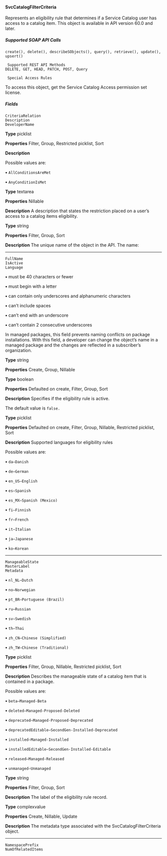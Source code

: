 #### SvcCatalogFilterCriteria

Represents an eligibility rule that determines if a Service Catalog user has access to a catalog item. This object is available in API version
60.0 and later.

##### Supported SOAP API Calls
```
create(), delete(), describeSObjects(), query(), retrieve(), update(), upsert()

 Supported REST API Methods
DELETE, GET, HEAD, PATCH, POST, Query

 Special Access Rules

```
To access this object, get the Service Catalog Access permission set license.

##### Fields

```
CriteriaRelation
Description
DeveloperName

```

**Type**
picklist

**Properties**
Filter, Group, Restricted picklist, Sort

**Description**

Possible values are:

**•** `AllConditionsAreMet`

**•** `AnyConditionIsMet`

**Type**
textarea

**Properties**
Nillable

**Description**
A description that states the restriction placed on a user’s access to a catalog items eligibility.

**Type**
string

**Properties**
Filter, Group, Sort

**Description**
The unique name of the object in the API. The name:


-----

```
FullName
IsActive
Language

```


**•** must be 40 characters or fewer

**•** must begin with a letter

**•** can contain only underscores and alphanumeric characters

**•** can’t include spaces

**•** can’t end with an underscore

**•** can’t contain 2 consecutive underscores

In managed packages, this field prevents naming conflicts on package installations. With
this field, a developer can change the object’s name in a managed package and the changes
are reflected in a subscriber’s organization.

**Type**
string

**Properties**
Create, Group, Nillable

**Type**
boolean

**Properties**
Defaulted on create, Filter, Group, Sort

**Description**
Specifies if the eligibility rule is active.

The default value is `false.`

**Type**
picklist

**Properties**
Defaulted on create, Filter, Group, Nillable, Restricted picklist, Sort

**Description**
Supported languages for eligibility rules

Possible values are:

**•** `da—Danish`

**•** `de—German`

**•** `en_US—English`

**•** `es—Spanish`

**•** `es_MX—Spanish (Mexico)`

**•** `fi—Finnish`

**•** `fr—French`

**•** `it—Italian`

**•** `ja—Japanese`

**•** `ko—Korean`


-----

```
ManageableState
MasterLabel
Metadata

```


**•** `nl_NL—Dutch`

**•** `no—Norwegian`

**•** `pt_BR—Portuguese (Brazil)`

**•** `ru—Russian`

**•** `sv—Swedish`

**•** `th—Thai`

**•** `zh_CN—Chinese (Simplified)`

**•** `zh_TW—Chinese (Traditional)`

**Type**
picklist

**Properties**
Filter, Group, Nillable, Restricted picklist, Sort

**Description**
Describes the manageable state of a catalog item that is contained in a package.

Possible values are:

**•** `beta—Managed-Beta`

**•** `deleted—Managed-Proposed-Deleted`

**•** `deprecated—Managed-Proposed-Deprecated`

**•** `deprecatedEditable—SecondGen-Installed-Deprecated`

**•** `installed—Managed-Installed`

**•** `installedEditable—SecondGen-Installed-Editable`

**•** `released—Managed-Released`

**•** `unmanaged—Unmanaged`

**Type**
string

**Properties**
Filter, Group, Sort

**Description**
The label of the eligibility rule record.

**Type**
complexvalue

**Properties**
Create, Nillable, Update

**Description**
The metadata type associated with the SvcCatalogFilterCriteria object.


-----

```
NamespacePrefix
NumOfRelatedItems
